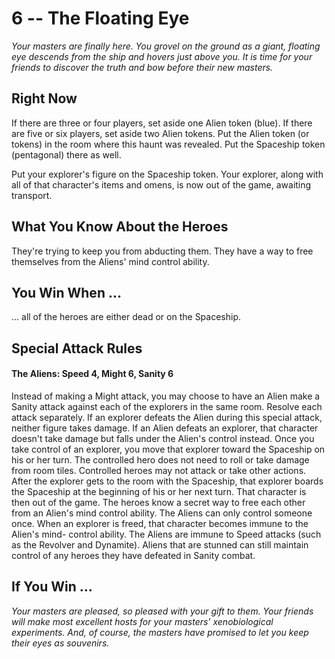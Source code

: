 # 6 -- The Floating Eye

_Your masters are finally here. You grovel on the ground as a giant, floating eye descends from the ship and hovers just above you. It is time for your friends to discover the truth and bow before their new masters._

## Right Now

If there are three or four players, set aside one Alien token (blue). If there are five or six players, set aside two Alien tokens. Put the Alien token (or tokens) in the room where this haunt was revealed. Put the Spaceship token (pentagonal) there as well.

Put your explorer's figure on the Spaceship token. Your explorer, along with all of that character's items and omens, is now out of the game, awaiting transport.

## What You Know About the Heroes

They're trying to keep you from abducting them. They have a way to free themselves from the Aliens' mind control ability.

## You Win When ...

... all of the heroes are either dead or on the Spaceship.

## Special Attack Rules

#### The Aliens: Speed 4, Might 6, Sanity 6

Instead of making a Might attack, you may choose to have an Alien make a Sanity attack against each of the explorers in the same room. Resolve each attack separately. If an explorer defeats the Alien during this special attack, neither figure takes damage. If an Alien defeats an explorer, that character doesn't take damage but falls under the Alien's control instead.
Once you take control of an explorer, you move that explorer toward the Spaceship on his or her turn. The controlled hero does not need to roll or take damage from room tiles. Controlled heroes may not attack or take other actions. After the explorer gets to the room with the Spaceship, that explorer boards the Spaceship at the beginning of his or her next turn. That character is then out of the game.
The heroes know a secret way to free each other from an Alien's mind control ability. The Aliens can only control someone once. When an explorer is freed, that character becomes immune to the Alien's mind- control ability.
The Aliens are immune to Speed attacks (such as the Revolver and Dynamite).
Aliens that are stunned can still maintain control of any heroes they have defeated in Sanity combat.

## If You Win ...

_Your masters are pleased, so pleased with your gift to them. Your friends will make most excellent hosts for your masters' xenobiological experiments. And, of course, the masters have promised to let you keep their eyes as souvenirs._
